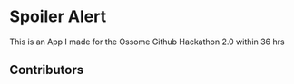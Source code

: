 # Spoiler Alert

This is an App I made for the Ossome Github Hackathon 2.0 within 36 hrs

## Contributors

<!-- ALL-CONTRIBUTORS-LIST:START - Do not remove or modify this section -->
<!-- prettier-ignore-start -->
<!-- markdownlint-disable -->

<!-- markdownlint-restore -->
<!-- prettier-ignore-end -->

<!-- ALL-CONTRIBUTORS-LIST:END -->
